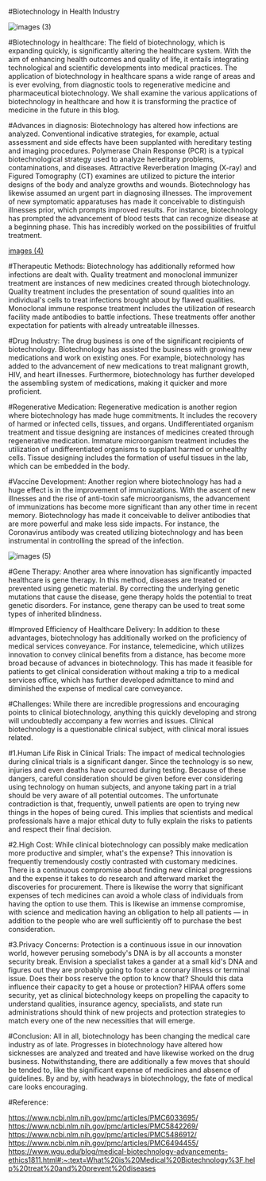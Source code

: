 #Biotechnology in  Health Industry 

![images (3)](https://user-images.githubusercontent.com/123460502/216893202-f96d5394-6af8-4809-995a-8d1ad950e0f1.jpeg)



#Biotechnology in healthcare: The field of biotechnology, which is expanding quickly, is significantly altering the healthcare system. With the aim of enhancing health outcomes and quality of life, it entails integrating technological and scientific developments into medical practices. The application of biotechnology in healthcare spans a wide range of areas and is ever evolving, from diagnostic tools to regenerative medicine and pharmaceutical biotechnology. We shall examine the various applications of biotechnology in healthcare and how it is transforming the practice of medicine in the future in this blog.

#Advances in diagnosis: Biotechnology has altered how infections are analyzed. Conventional indicative strategies, for 
example, actual assessment and side effects have been supplanted with hereditary testing and imaging procedures. Polymerase Chain Response (PCR) is a typical biotechnological strategy used to analyze hereditary problems, contaminations, and diseases. Attractive Reverberation Imaging (X-ray) and Figured Tomography (CT) examines are utilized to picture the interior designs of the body and analyze growths and wounds. Biotechnology has likewise assumed an urgent part in diagnosing illnesses. The improvement of new symptomatic apparatuses has made it conceivable to distinguish illnesses prior, which prompts improved results. For instance, biotechnology has prompted the advancement of blood tests that can recognize disease at a beginning phase. This has incredibly worked on the possibilities of fruitful treatment.

[images (4)](https://user-images.githubusercontent.com/123460502/216893071-8912ca46-c011-4e92-9ef1-957e0f230e00.jpeg)


#Therapeutic Methods:  Biotechnology has additionally reformed how infections are dealt with. Quality treatment and monoclonal immunizer treatment are instances of new medicines created through biotechnology. Quality treatment includes the presentation of sound qualities into an individual's cells to treat infections brought about by flawed qualities. Monoclonal immune response treatment includes the utilization of research facility made antibodies to battle infections. These treatments offer another expectation for patients with already untreatable illnesses.

#Drug Industry: The drug business is one of the significant recipients of biotechnology. Biotechnology has assisted the business with growing new medications and work on existing ones. For example, biotechnology has added to the advancement of new medications to treat malignant growth, HIV, and heart illnesses. Furthermore, biotechnology has further developed the assembling system of medications, making it quicker and more proficient.

#Regenerative Medication: Regenerative medication is another region where biotechnology has made huge commitments. It includes the recovery of harmed or infected cells, tissues, and organs. Undifferentiated organism treatment and tissue designing are instances of medicines created through regenerative medication. Immature microorganism treatment includes the utilization of undifferentiated organisms to supplant harmed or unhealthy cells. Tissue designing includes the formation of useful tissues in the lab, which can be embedded in the body.

#Vaccine Development: Another region where biotechnology has had a huge effect is in the improvement of immunizations. With the ascent of new illnesses and the rise of anti-toxin safe microorganisms, the advancement of immunizations has become more significant than any other time in recent memory. Biotechnology has made it conceivable to deliver antibodies that are more powerful and make less side impacts. For instance, the Coronavirus antibody was created utilizing biotechnology and has been instrumental in controlling the spread of the infection.

![images (5)](https://user-images.githubusercontent.com/123460502/216893303-a8a626f7-65f2-47a8-b0dd-c57b4afc4f79.jpeg)


#Gene Therapy: Another area where innovation has significantly impacted healthcare is gene therapy. In this method, diseases are treated or prevented using genetic material. By correcting the underlying genetic mutations that cause the disease, gene therapy holds the potential to treat genetic disorders. For instance, gene therapy can be used to treat some types of inherited blindness.

#Improved Efficiency of Healthcare Delivery: In addition to these advantages, biotechnology has additionally worked on the proficiency of medical services conveyance. For instance, telemedicine, which utilizes innovation to convey clinical benefits from a distance, has become more broad because of advances in biotechnology. This has made it feasible for patients to get clinical consideration without making a trip to a medical services office, which has further developed admittance to mind and diminished the expense of medical care conveyance.



#Challenges: While there are incredible progressions and encouraging points to clinical biotechnology, anything this quickly developing and strong will undoubtedly accompany a few worries and issues. Clinical biotechnology is a questionable clinical subject, with clinical moral issues related.

#1.Human Life Risk in Clinical Trials: The impact of medical technologies during clinical trials is a significant danger. Since the technology is so new, injuries and even deaths have occurred during testing. Because of these dangers, careful consideration should be given before ever considering using technology on human subjects, and anyone taking part in a trial should be very aware of all potential outcomes. The unfortunate contradiction is that, frequently, unwell patients are open to trying new things in the hopes of being cured. This implies that scientists and medical professionals have a major ethical duty to fully explain the risks to patients and respect their final decision.

#2.High Cost: While clinical biotechnology can possibly make medication more productive and simpler, what's the expense? This innovation is frequently tremendously costly contrasted with customary medicines. There is a continuous compromise about finding new clinical progressions and the expense it takes to do research and afterward market the discoveries for procurement. There is likewise the worry that significant expenses of tech medicines can avoid a whole class of individuals from having the option to use them. This is likewise an immense compromise, with science and medication having an obligation to help all patients — in addition to the people who are well sufficiently off to purchase the best consideration.

#3.Privacy Concerns: Protection is a continuous issue in our innovation world, however perusing somebody's DNA is by all accounts a monster security break. Envision a specialist takes a gander at a small kid's DNA and figures out they are probably going to foster a coronary illness or terminal issue. Does their boss reserve the option to know that? Should this data influence their capacity to get a house or protection? HIPAA offers some security, yet as clinical biotechnology keeps on propelling the capacity to understand qualities, insurance agency, specialists, and state run administrations should think of new projects and protection strategies to match every one of the new necessities that will emerge.

#Conclusion: All in all, biotechnology has been changing the medical care industry as of late. Progresses in biotechnology have altered how sicknesses are analyzed and treated and have likewise worked on the drug business. Notwithstanding, there are additionally a few moves that should be tended to, like the significant expense of medicines and absence of guidelines. By and by, with headways in biotechnology, the fate of medical care looks encouraging.

#Reference:

https://www.ncbi.nlm.nih.gov/pmc/articles/PMC6033695/
https://www.ncbi.nlm.nih.gov/pmc/articles/PMC5842269/
https://www.ncbi.nlm.nih.gov/pmc/articles/PMC5486912/
https://www.ncbi.nlm.nih.gov/pmc/articles/PMC6494455/
https://www.wgu.edu/blog/medical-biotechnology-advancements-ethics1811.html#:~:text=What%20is%20Medical%20Biotechnology%3F,help%20treat%20and%20prevent%20diseases

